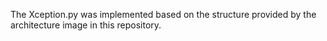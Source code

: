 The Xception.py was implemented based on the structure provided by the architecture image in this repository.  
